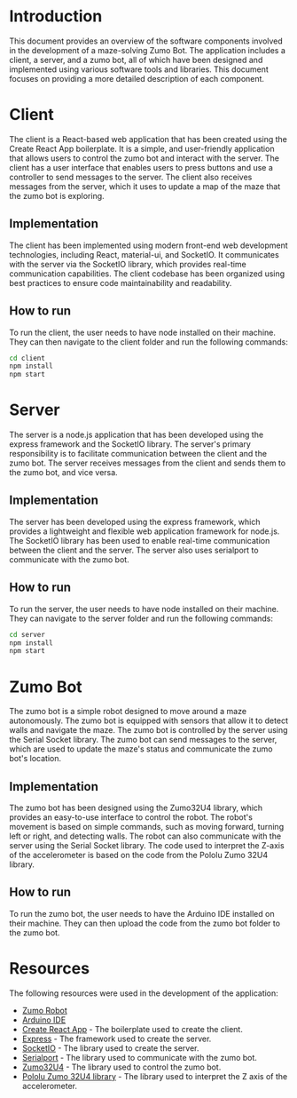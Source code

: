 # Introduction

This document provides an overview of the software components involved in the development of a maze-solving Zumo Bot. The application includes a client, a server, and a zumo bot, all of which have been designed and implemented using various software tools and libraries. This document focuses on providing a more detailed description of each component.

# Client

The client is a React-based web application that has been created using the Create React App boilerplate. It is a simple, and user-friendly application that allows users to control the zumo bot and interact with the server. The client has a user interface that enables users to press buttons and use a controller to send messages to the server. The client also receives messages from the server, which it uses to update a map of the maze that the zumo bot is exploring.

## Implementation

The client has been implemented using modern front-end web development technologies, including React, material-ui, and SocketIO. It communicates with the server via the SocketIO library, which provides real-time communication capabilities. The client codebase has been organized using best practices to ensure code maintainability and readability.

## How to run

To run the client, the user needs to have node installed on their machine. They can then navigate to the client folder and run the following commands:

```bash
cd client
npm install
npm start
```

# Server

The server is a node.js application that has been developed using the express framework and the SocketIO library. The server's primary responsibility is to facilitate communication between the client and the zumo bot. The server receives messages from the client and sends them to the zumo bot, and vice versa.

## Implementation

The server has been developed using the express framework, which provides a lightweight and flexible web application framework for node.js. The SocketIO library has been used to enable real-time communication between the client and the server. The server also uses serialport to communicate with the zumo bot.

## How to run

To run the server, the user needs to have node installed on their machine. They can navigate to the server folder and run the following commands:

```bash
cd server
npm install
npm start
```

# Zumo Bot

The zumo bot is a simple robot designed to move around a maze autonomously. The zumo bot is equipped with sensors that allow it to detect walls and navigate the maze. The zumo bot is controlled by the server using the Serial Socket library. The zumo bot can send messages to the server, which are used to update the maze's status and communicate the zumo bot's location.

## Implementation

The zumo bot has been designed using the Zumo32U4 library, which provides an easy-to-use interface to control the robot. The robot's movement is based on simple commands, such as moving forward, turning left or right, and detecting walls. The robot can also communicate with the server using the Serial Socket library. The code used to interpret the Z-axis of the accelerometer is based on the code from the Pololu Zumo 32U4 library.

## How to run

To run the zumo bot, the user needs to have the Arduino IDE installed on their machine. They can then upload the code from the zumo bot folder to the zumo bot.

# Resources

The following resources were used in the development of the application:

- [Zumo Robot](https://www.pololu.com/category/148/zumo-robot-kits)
- [Arduino IDE](https://www.arduino.cc/en/software)
- [Create React App](https://reactjs.org/) - The boilerplate used to create the client.
- [Express](https://expressjs.com/) - The framework used to create the server.
- [SocketIO](https://socket.io/) - The library used to create the server.
- [Serialport](https://serialport.io/) - The library used to communicate with the zumo bot.
- [Zumo32U4](https://pololu.github.io/zumo-32u4-arduino-library/) - The library used to control the zumo bot.
- [Pololu Zumo 32U4 library](https://github.com/pololu/zumo-32u4-arduino-library/blob/master/examples/MazeSolver/TurnSensor.h) - The library used to interpret the Z axis of the accelerometer.
